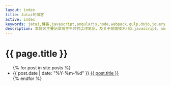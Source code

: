 ```yaml
---
layout: index
title: Jatai的博客
active: index
keywords: jatai,博客,javascript,angularjs,node,webpack,gulp,dojo,jquery,css3,html5
description: 本博客主要记录博主平时的工作笔记，及关于前端技术(如:javascript、angularjs、node、webpack、gulp、dojo、jquery、css3、html5)的一些简单教程
---
```


# {{ page.title }}
<ul>
    {% for post in site.posts %}
    <li>{{ post.date | date: "%Y-%m-%d" }} <a href="{{ post.url }}">{{ post.title }}</a></li>
    {% endfor %}
</ul>
